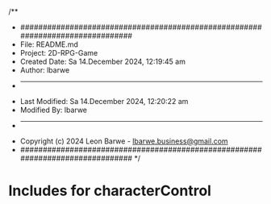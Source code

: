 /**
 * ###############################################################################
 *  File: README.md
 *  Project: 2D-RPG-Game
 *  Created Date: Sa 14.December 2024, 12:19:45 am
 *  Author: lbarwe
 *  -----
 *  Last Modified: Sa 14.December 2024, 12:20:22 am
 *  Modified By: lbarwe
 *  -----
 *  Copyright (c) 2024 Leon Barwe - lbarwe.business@gmail.com
 * ###############################################################################
 */

# Includes for characterControl